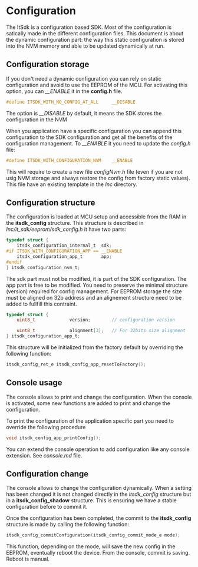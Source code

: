 # Configuration

The ItSdk is a configuration based SDK. Most of the configuration is satically made in the different configuration files.
This document is about the dynamic configuration part: the way this static configuration is stored into the NVM memory and able to be updated dynamically at run.

## Configuration storage

If you don't need a dynamic configuration you can rely on static configuration and avoid to use the EEPROM of the MCU. For activating this option, you can *__ENABLE* it in the **config.h** file.

```C
#define ITSDK_WITH_NO_CONFIG_AT_ALL		__DISABLE
```

The option is *__DISABLE* by default, it means the SDK stores the configuration in the NVM

When you application have a specific configuration you can append this configuration to the SDK configuration and get all the benefits of the configuration management. To *__ENABLE* it you need to update the *config.h* file:

```C
#define ITSDK_WITH_CONFIGURATION_NVM	__ENABLE
```

This will require to create a new file *configNvm.h* file (even if you are not usig NVM storage and always restore the config from factory static values). This file have an existing template in the *Inc* directory.

## Configuration structure

The configuration is loaded at MCU setup and accessible from the RAM in the **itsdk_config** structure. This structure is described in *Inc/it_sdk/eeprom/sdk_config.h* it have two parts:

```C
typedef struct {
	itsdk_configuration_internal_t	sdk;
#if ITSDK_WITH_CONFIGURATION_APP == __ENABLE
	itsdk_configuration_app_t		app;
#endif
} itsdk_configuration_nvm_t;
```

The sdk part must not be modified, it is part of the SDK configuration.
The app part is free to be modified. You need to preserve the minimal structure (version) required for config management. For EEPROM storage the size must be aligned on 32b address and an alignement structure need to be added to fullfill this contraint.

```C
typedef struct {
	uint8_t				version;		// configuration version

	uint8_t				alignment[3];	// For 32bits size alignment
} itsdk_configuration_app_t;
```

This structure will be initialized from the factory default by overriding the following function:

```C
itsdk_config_ret_e itsdk_config_app_resetToFactory();
```

## Console usage

The console allows to print and change the configuration. When the console is activated, some new functions are added to print and change the configuration.

To print the configuration of the application specific part you need to override the following procedure

```C
void itsdk_config_app_printConfig();
```

You can extend the console operation to add configuration like any console extension. See *console.md* file.

## Configuration change

The console allows to change the configuration dynamically. When a setting has been changed it is not changed directly in the *itsdk_config* structure but in a **itsdk_config_shadow** structure. This is ensuring we have a stable configuration before to commit it.

Once the configuration has been completed, the commit to the **itsdk_config** structure is made by calling the following function:

```C
itsdk_config_commitConfiguration(itsdk_config_commit_mode_e mode);
```

This function, depending on the mode, will save the new config in the EEPROM, eventually reboot the device. From the console, commit is saving. Reboot is manual.

